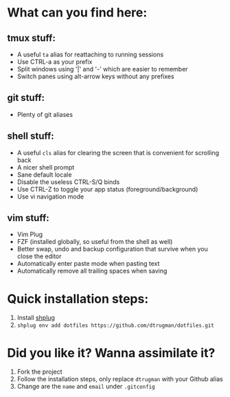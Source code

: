 # What can you find here:

## tmux stuff:

- A useful `ta` alias for reattaching to running sessions
- Use CTRL-a as your prefix
- Split windows using '|' and '-' which are easier to remember
- Switch panes using alt-arrow keys without any prefixes

## git stuff:

- Plenty of git aliases

## shell stuff:

- A useful `cls` alias for clearing the screen that is convenient for scrolling back
- A nicer shell prompt
- Sane default locale
- Disable the useless CTRL-S/Q binds
- Use CTRL-Z to toggle your app status (foreground/background)
- Use vi navigation mode

## vim stuff:

- Vim Plug
- FZF (installed globally, so useful from the shell as well)
- Better swap, undo and backup configuration that survive when you close the editor
- Automatically enter paste mode when pasting text
- Automatically remove all trailing spaces when saving

# Quick installation steps:

1. Install [shplug](https://github.com/dtrugman/shplug)
1. `shplug env add dotfiles https://github.com/dtrugman/dotfiles.git`

# Did you like it? Wanna assimilate it?

1. Fork the project
1. Follow the installation steps, only replace `dtrugman` with your Github alias
1. Change are the `name` and `email` under `.gitconfig`

